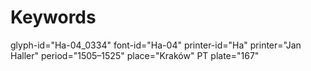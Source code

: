 # Keywords
glyph-id="Ha-04_0334"
font-id="Ha-04"
printer-id="Ha"
printer="Jan Haller"
period="1505–1525"
place="Kraków"
PT plate="167"
